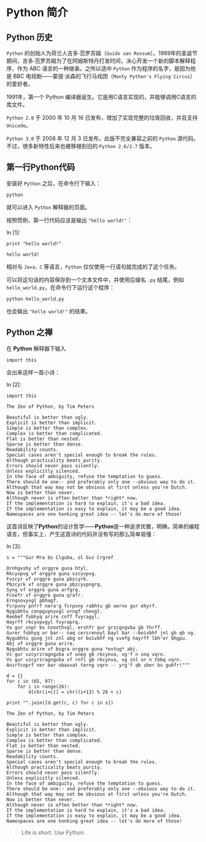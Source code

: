 # Python 简介

## **Python** 历史

`Python` 的创始人为荷兰人吉多·范罗苏姆（`Guido van Rossum`）。1989年的圣诞节期间，吉多·范罗苏姆为了在阿姆斯特丹打发时间，决心开发一个新的脚本解释程序，作为 ABC 语言的一种继承。之所以选中 `Python` 作为程序的名字，是因为他是 BBC 电视剧——蒙提·派森的飞行马戏团（`Monty Python's Flying Circus`）的爱好者。

1991年，第一个 Python 编译器诞生。它是用C语言实现的，并能够调用C语言的库文件。

`Python 2.0` 于 2000 年 10 月 16 日发布，增加了实现完整的垃圾回收，并且支持 `Unicode`。

`Python 3.0` 于 2008 年 12 月 3 日发布，此版不完全兼容之前的 `Python` 源代码。不过，很多新特性后来也被移植到旧的 `Python 2.6/2.7` 版本。

## 第一行Python代码

安装好 `Python` 之后，在命令行下输入：

```
python 
```

就可以进入 `Python` 解释器的页面。

按照惯例，第一行代码应该是输出 `"hello world!"`：

In [1]:

```
print "hello world!"

```

```
hello world!

```

相对与 `Java，C` 等语言，`Python` 仅仅使用一行语句就完成的了这个任务。

可以将这句话的内容保存到一个文本文件中，并使用后缀名 `.py` 结尾，例如 `hello_world.py`，在命令行下运行这个程序：

```
python hello_world.py 
```

也会输出 `"hello world!"` 的结果。

## Python 之禅

在 **Python** 解释器下输入

`import this`

会出来这样一首小诗：

In [2]:

```
import this

```

```
The Zen of Python, by Tim Peters

Beautiful is better than ugly.
Explicit is better than implicit.
Simple is better than complex.
Complex is better than complicated.
Flat is better than nested.
Sparse is better than dense.
Readability counts.
Special cases aren't special enough to break the rules.
Although practicality beats purity.
Errors should never pass silently.
Unless explicitly silenced.
In the face of ambiguity, refuse the temptation to guess.
There should be one-- and preferably only one --obvious way to do it.
Although that way may not be obvious at first unless you're Dutch.
Now is better than never.
Although never is often better than *right* now.
If the implementation is hard to explain, it's a bad idea.
If the implementation is easy to explain, it may be a good idea.
Namespaces are one honking great idea -- let's do more of those!

```

这首诗反映了**Python**的设计哲学——**Python**是一种追求优雅，明确，简单的编程语言，但事实上，产生这首诗的代码并没有写的那么简单易懂：

In [3]:

```
s = """Gur Mra bs Clguba, ol Gvz Crgref

Ornhgvshy vf orggre guna htyl.
Rkcyvpvg vf orggre guna vzcyvpvg.
Fvzcyr vf orggre guna pbzcyrk.
Pbzcyrk vf orggre guna pbzcyvpngrq.
Syng vf orggre guna arfgrq.
Fcnefr vf orggre guna qrafr.
Ernqnovyvgl pbhagf.
Fcrpvny pnfrf nera'g fcrpvny rabhtu gb oernx gur ehyrf.
Nygubhtu cenpgvpnyvgl orngf chevgl.
Reebef fubhyq arire cnff fvyragyl.
Hayrff rkcyvpvgyl fvyraprq.
Va gur snpr bs nzovthvgl, ershfr gur grzcgngvba gb thrff.
Gurer fubhyq or bar-- naq cersrenoyl bayl bar --boivbhf jnl gb qb vg.
Nygubhtu gung jnl znl abg or boivbhf ng svefg hayrff lbh'er Qhgpu.
Abj vf orggre guna arire.
Nygubhtu arire vf bsgra orggre guna *evtug* abj.
Vs gur vzcyrzragngvba vf uneq gb rkcynva, vg'f n onq vqrn.
Vs gur vzcyrzragngvba vf rnfl gb rkcynva, vg znl or n tbbq vqrn.
Anzrfcnprf ner bar ubaxvat terng vqrn -- yrg'f qb zber bs gubfr!"""

d = {}
for c in (65, 97):
    for i in range(26):
        d[chr(i+c)] = chr((i+13) % 26 + c)

print "".join([d.get(c, c) for c in s])

```

```
The Zen of Python, by Tim Peters

Beautiful is better than ugly.
Explicit is better than implicit.
Simple is better than complex.
Complex is better than complicated.
Flat is better than nested.
Sparse is better than dense.
Readability counts.
Special cases aren't special enough to break the rules.
Although practicality beats purity.
Errors should never pass silently.
Unless explicitly silenced.
In the face of ambiguity, refuse the temptation to guess.
There should be one-- and preferably only one --obvious way to do it.
Although that way may not be obvious at first unless you're Dutch.
Now is better than never.
Although never is often better than *right* now.
If the implementation is hard to explain, it's a bad idea.
If the implementation is easy to explain, it may be a good idea.
Namespaces are one honking great idea -- let's do more of those!

```

> Life is short. Use Python.